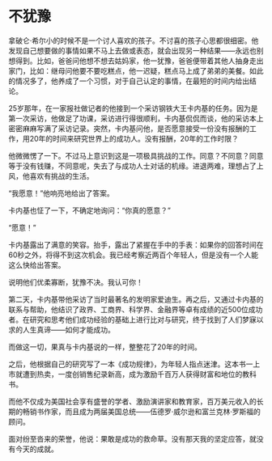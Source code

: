 # 不犹豫

拿破仑·希尔小的时候不是一个讨人喜欢的孩子。不讨喜的孩子心思都很细密。他发现自己想要做的事情如果不马上去做或表态，就会出现另一种结果——永远也别想得到。比如，爸爸问他想不想去姑妈家，他一犹豫，爸爸便带着其他人抽身走出家门，比如：继母问他要不要吃糕点，他一迟疑，糕点马上成了弟弟的美餐。如此的情况多了，他养成了一个习惯，对于自己认定的事情，在最短的时间内给出结论。 

25岁那年，在一家报社做记者的他接到一个采访钢铁大王卡内基的任务。因为是第一次采访，他做足了功课，采访进行得很顺利，卡内基侃侃而谈，他的采访本上密密麻麻写满了采访记录。突然，卡内基问他，是否愿意接受一份没有报酬的工作，用20年的时间来研究世界上的成功人。没有报酬，20年的工作时限？ 

他微微愣了一下。不过马上意识到这是一项极具挑战的工作。同意？不同意？同意等于没有钱赚，不同意呢，失去了与成功人士对话的机缘。进退两难，理想占了上风，他喜欢有挑战的生活。 

“我愿意！”他响亮地给出了答案。 

卡内基也怔了一下，不确定地询问：“你真的愿意？” 

“愿意！” 

卡内基露出了满意的笑容。抬手，露出了紧握在手中的手表：如果你的回答时间在60秒之外，将得不到这次机会。我已经考察近两百个年轻人，但是没有一个人能这么快给出答案。 

说明他们优柔寡断，犹豫不决。我认可你！ 

第二天，卡内基带他采访了当时最著名的发明家爱迪生。再之后，又通过卡内基的联系与帮助，他结识了政界、工商界、科学界、金融界等卓有成绩的近500位成功者。在研究和思考他们成功经验的基础上进行比对与研究，终于找到了人们梦寐以求的人生真谛——如何才能成功。 

而做这一切，果真与卡内基说的一样，整整花了20年的时间。 

之后，他根据自己的研究写了一本《成功规律》，为年轻人指点迷津。这本书一上市就遭到热卖，一度创销售纪录新高，成为激励千百万人获得财富和地位的教科书。 

而他不仅成为美国社会享有盛誉的学者、激励演讲家和教育家，百万美元收入的长期的畅销书作家，而且成为两届美国总统——伍德罗·威尔逊和富兰克林·罗斯福的顾问。 

面对纷至沓来的荣誉，他说：果敢是成功的救命草。没有那天我的坚定应答，就没有今天的成就。